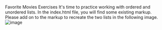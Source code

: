 Favorite Movies Exercises
It's time to practice working with ordered and unordered lists.  In the index.html file, you will find some existing markup.  Please add on to the markup to recreate the two lists in the following image. 
![image](https://github.com/RFHertel/Web-Dev-Bootcamp/assets/74387792/0321f202-6c29-4dea-a1b8-345f44ea2bbc)
